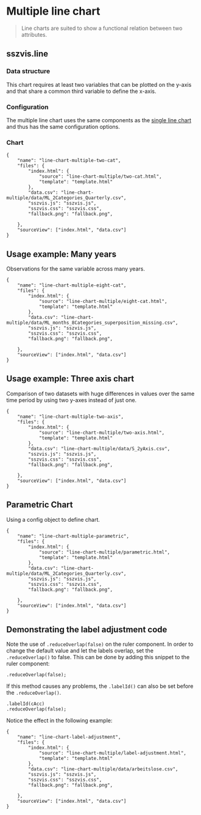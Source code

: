 # Multiple line chart

> Line charts are suited to show a functional relation between two attributes.

## sszvis.line

### Data structure

This chart requires at least two variables that can be plotted on the y-axis and that share a common third variable to define the x-axis.

### Configuration

The multiple line chart uses the same components as the [single line chart](line-chart-single) and thus has the same configuration options.

### Chart

```project
{
    "name": "line-chart-multiple-two-cat",
    "files": {
        "index.html": {
            "source": "line-chart-multiple/two-cat.html",
            "template": "template.html"
        },
        "data.csv": "line-chart-multiple/data/ML_2Categories_Quarterly.csv",
        "sszvis.js": "sszvis.js",
        "sszvis.css": "sszvis.css",
        "fallback.png": "fallback.png",

    },
    "sourceView": ["index.html", "data.csv"]
}
```

## Usage example: Many years

Observations for the same variable across many years.

```project
{
    "name": "line-chart-multiple-eight-cat",
    "files": {
        "index.html": {
            "source": "line-chart-multiple/eight-cat.html",
            "template": "template.html"
        },
        "data.csv": "line-chart-multiple/data/ML_months_8Categories_superposition_missing.csv",
        "sszvis.js": "sszvis.js",
        "sszvis.css": "sszvis.css",
        "fallback.png": "fallback.png",

    },
    "sourceView": ["index.html", "data.csv"]
}
```

## Usage example: Three axis chart

Comparison of two datasets with huge differences in values over the same time period by using two y-axes instead of just one.

```project
{
    "name": "line-chart-multiple-two-axis",
    "files": {
        "index.html": {
            "source": "line-chart-multiple/two-axis.html",
            "template": "template.html"
        },
        "data.csv": "line-chart-multiple/data/S_2yAxis.csv",
        "sszvis.js": "sszvis.js",
        "sszvis.css": "sszvis.css",
        "fallback.png": "fallback.png",

    },
    "sourceView": ["index.html", "data.csv"]
}
```

## Parametric Chart

Using a config object to define chart.

```project
{
    "name": "line-chart-multiple-parametric",
    "files": {
        "index.html": {
            "source": "line-chart-multiple/parametric.html",
            "template": "template.html"
        },
        "data.csv": "line-chart-multiple/data/ML_2Categories_Quarterly.csv",
        "sszvis.js": "sszvis.js",
        "sszvis.css": "sszvis.css",
        "fallback.png": "fallback.png",

    },
    "sourceView": ["index.html", "data.csv"]
}
```

## Demonstrating the label adjustment code

Note the use of `.reduceOverlap(false)` on the ruler component. In order to change the default value and let the labels overlap, set the `.reduceOverlap()` to false. This can be done by adding this snippet to the ruler component:

```code
.reduceOverlap(false);
```

If this method causes any problems, the `.labelId()` can also be set before the `.reduceOverlap()`.

```code
.labelId(cAcc)
.reduceOverlap(false);
```

Notice the effect in the following example:

```project
{
    "name": "line-chart-label-adjustment",
    "files": {
        "index.html": {
            "source": "line-chart-multiple/label-adjustment.html",
            "template": "template.html"
        },
        "data.csv": "line-chart-multiple/data/arbeitslose.csv",
        "sszvis.js": "sszvis.js",
        "sszvis.css": "sszvis.css",
        "fallback.png": "fallback.png",

    },
    "sourceView": ["index.html", "data.csv"]
}
```
